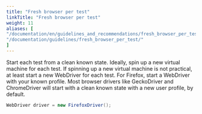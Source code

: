 ```yaml
---
title: "Fresh browser per test"
linkTitle: "Fresh browser per test"
weight: 11
aliases: [
"/documentation/en/guidelines_and_recommendations/fresh_browser_per_test/",
"/documentation/guidelines/fresh_browser_per_test/"
]
---
```


Start each test from a clean known state.
Ideally, spin up a new virtual machine for each test.
If spinning up a new virtual machine is not practical,
at least start a new WebDriver for each test.
For Firefox, start a WebDriver with your known profile.
Most browser drivers like GeckoDriver and ChromeDriver will start with a clean known state with a new user profile, by default.
```java
WebDriver driver = new FirefoxDriver();
```
